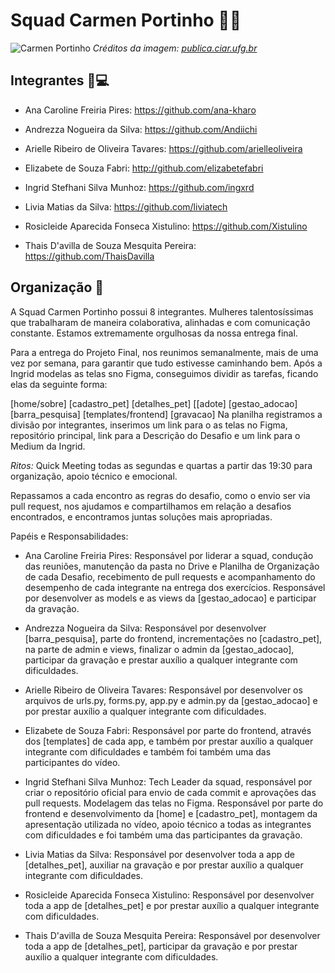 # Squad Carmen Portinho 📐🌳 
![Carmen Portinho](https://publica.ciar.ufg.br/ebooks/ebook-cientistas-brasileiras/imagens/cap02.png)
*Créditos da imagem: [publica.ciar.ufg.br](https://publica.ciar.ufg.br/ebooks/ebook-cientistas-brasileiras/02.html)*



## Integrantes 👩💻  
- Ana Caroline Freiria Pires: https://github.com/ana-kharo

- Andrezza Nogueira da Silva: https://github.com/Andiichi

- Arielle Ribeiro de Oliveira Tavares: https://github.com/arielleoliveira

- Elizabete de Souza Fabri: http://github.com/elizabetefabri

- Ingrid Stefhani Silva Munhoz: https://github.com/ingxrd

- Livia Matias da Silva: https://github.com/liviatech

- Rosicleide Aparecida Fonseca Xistulino: https://github.com/Xistulino

- Thais D'avilla de Souza Mesquita Pereira: https://github.com/ThaisDavilla

## Organização 📂
A Squad Carmen Portinho possui 8 integrantes. Mulheres talentosíssimas que trabalharam de maneira colaborativa, alinhadas e com comunicação constante.
Estamos extremamente orgulhosas da nossa entrega final.

Para a entrega do Projeto Final, nos reunimos semanalmente, mais de uma vez por semana, para garantir que tudo estivesse caminhando bem.
Após a Ingrid modelas as telas sno Figma, conseguimos dividir as tarefas, ficando elas da seguinte forma:

[home/sobre] [cadastro_pet] [detalhes_pet] [[adote] [gestao_adocao] [barra_pesquisa] [templates/frontend] [gravacao]
Na planilha registramos a divisão por integrantes, inserimos um link para o as telas no Figma, repositório principal, link para a Descrição do Desafio e um link para o Medium da Ingrid.

*Ritos:* Quick Meeting todas as segundas e quartas a partir das 19:30 para organização, apoio técnico e emocional.

Repassamos a cada encontro as regras do desafio, como o envio ser via pull request, nos ajudamos e compartilhamos em relação a desafios encontrados, e encontramos juntas soluções mais apropriadas.

Papéis e Responsabilidades:

- Ana Caroline Freiria Pires: Responsável por liderar a squad, condução das reuniões, manutenção da pasta no Drive e Planilha de Organização de cada Desafio, recebimento de pull requests e acompanhamento do desempenho de cada integrante na entrega dos exercícios. Responsável por desenvolver as models e as views da [gestao_adocao] e participar da gravação.

- Andrezza Nogueira da Silva: Responsável por desenvolver [barra_pesquisa], parte do frontend, incrementações no [cadastro_pet], na parte de admin e views, finalizar o admin da [gestao_adocao], participar da gravação e prestar auxílio a qualquer integrante com dificuldades.

- Arielle Ribeiro de Oliveira Tavares: Responsável por desenvolver os arquivos de urls.py, forms.py, app.py e admin.py da [gestao_adocao] e por prestar auxílio a qualquer integrante com dificuldades.

- Elizabete de Souza Fabri: Responsável por parte do frontend, através dos [templates] de cada app, e também por prestar auxílio a qualquer integrante com dificuldades e também foi também uma das participantes do vídeo.

- Ingrid Stefhani Silva Munhoz: Tech Leader da squad, responsável por criar o repositório oficial para envio de cada commit e aprovações das pull requests. Modelagem das telas no Figma. Responsável por parte do frontend e desenvolvimento da [home] e [cadastro_pet], montagem da apresentação utilizada no vídeo, apoio técnico a todas as integrantes com dificuldades e foi também uma das participantes da gravação.

- Livia Matias da Silva: Responsável por desenvolver toda a app de [detalhes_pet], auxiliar na gravação e por prestar auxílio a qualquer integrante com dificuldades.

- Rosicleide Aparecida Fonseca Xistulino: Responsável por desenvolver toda a app de [detalhes_pet] e por prestar auxílio a qualquer integrante com dificuldades.

- Thais D'avilla de Souza Mesquita Pereira: Responsável por desenvolver toda a app de [detalhes_pet], participar da gravação e por prestar auxílio a qualquer integrante com dificuldades.

